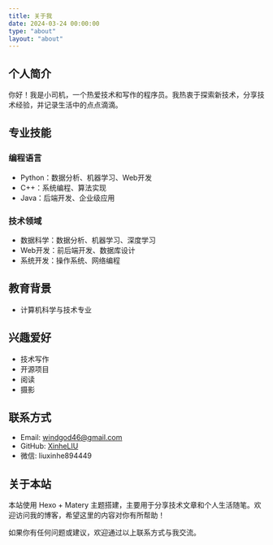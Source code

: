 ```yaml
---
title: 关于我
date: 2024-03-24 00:00:00
type: "about"
layout: "about"
---
```


## 个人简介

你好！我是小司机，一个热爱技术和写作的程序员。我热衷于探索新技术，分享技术经验，并记录生活中的点点滴滴。

## 专业技能

### 编程语言
- Python：数据分析、机器学习、Web开发
- C++：系统编程、算法实现
- Java：后端开发、企业级应用

### 技术领域
- 数据科学：数据分析、机器学习、深度学习
- Web开发：前后端开发、数据库设计
- 系统开发：操作系统、网络编程

## 教育背景

- 计算机科学与技术专业

## 兴趣爱好

- 技术写作
- 开源项目
- 阅读
- 摄影

## 联系方式

- Email: windgod46@gmail.com
- GitHub: [XinheLIU](https://github.com/XinheLIU)
- 微信: liuxinhe894449

## 关于本站

本站使用 Hexo + Matery 主题搭建，主要用于分享技术文章和个人生活随笔。欢迎访问我的博客，希望这里的内容对你有所帮助！

如果你有任何问题或建议，欢迎通过以上联系方式与我交流。
